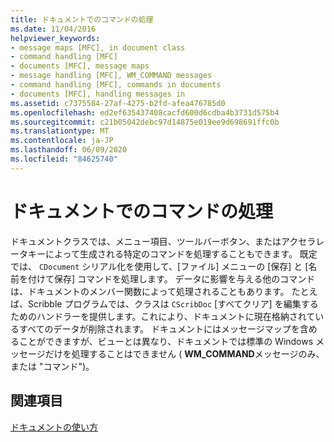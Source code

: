 ```yaml
---
title: ドキュメントでのコマンドの処理
ms.date: 11/04/2016
helpviewer_keywords:
- message maps [MFC], in document class
- command handling [MFC]
- documents [MFC], message maps
- message handling [MFC], WM_COMMAND messages
- command handling [MFC], commands in documents
- documents [MFC], handling messages in
ms.assetid: c7375584-27af-4275-b2fd-afea476785d0
ms.openlocfilehash: ed2ef635437408cacfd600d6cdba4b3731d575b4
ms.sourcegitcommit: c21b05042debc97d14875e019ee9d698691ffc0b
ms.translationtype: MT
ms.contentlocale: ja-JP
ms.lasthandoff: 06/09/2020
ms.locfileid: "84625740"
---
```

# <a name="handling-commands-in-the-document"></a>ドキュメントでのコマンドの処理

ドキュメントクラスでは、メニュー項目、ツールバーボタン、またはアクセラレータキーによって生成される特定のコマンドを処理することもできます。 既定では、 `CDocument` シリアル化を使用して、[ファイル] メニューの [保存] と [名前を付けて保存] コマンドを処理します。 データに影響を与える他のコマンドは、ドキュメントのメンバー関数によって処理されることもあります。 たとえば、Scribble プログラムでは、クラスは `CScribDoc` [すべてクリア] を編集するためのハンドラーを提供します。これにより、ドキュメントに現在格納されているすべてのデータが削除されます。 ドキュメントにはメッセージマップを含めることができますが、ビューとは異なり、ドキュメントでは標準の Windows メッセージだけを処理することはできません ( **WM_COMMAND**メッセージのみ、または "コマンド")。

## <a name="see-also"></a>関連項目

[ドキュメントの使い方](using-documents.md)
